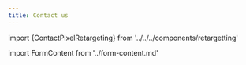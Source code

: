 ```yaml
---
title: Contact us
---
```

import {ContactPixelRetargeting} from '../../../components/retargetting'

import FormContent from '../form-content.md'

<FormContent/>

<ContactPixelRetargeting/>